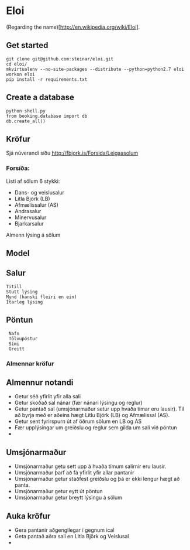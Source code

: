 Eloi
====

(Regarding the name)[http://en.wikipedia.org/wiki/Eloi].

Get started
-----------

    git clone git@github.com:steinar/eloi.git
    cd eloi/
    mkvirtualenv --no-site-packages --distribute --python=python2.7 eloi
    workon eloi
    pip install -r requirements.txt

Create a database
-----------------

    python shell.py
    from booking.database import db
    db.create_all()


## Kröfur

Sjá núverandi síðu <http://fbjork.is/Forsida/Leigaasolum>

### Forsíða:

Listi af sölum 6 stykki:

- Dans- og veislusalur
- Litla Björk (LB)
- Afmælissalur (AS)
- Andrasalur
- Mínervusalur
- Bjarkarsalur

Almenn lýsing á sölum

## Model

Salur
-----------
    Titill 
    Stutt lýsing
    Mynd (kanski fleiri en ein)
    Ítarleg lýsing

Pöntun
-----------
     Nafn
     Tölvupóstur
     Sími
     Greitt


### Almennar kröfur

## Almennur notandi
- Getur séð yfirlit yfir alla sali
- Getur skoðað sal nánar (fær nánari lýsingu og reglur)
- Getur pantað sal (umsjónarmaður setur upp hvaða tímar eru lausir). Til að byrja með er aðeins hægt Litlu Björk (LB) og Afmælissal (AS). 
- Getur sent fyrirspurn út af öðrum sölum en LB og AS
- Fær upplýsingar um greiðslu og reglur sem gilda um sali við pöntun
- 

## Umsjónarmaður
- Umsjónarmaður getu sett upp á hvaða tímum salirnir eru lausir.
- Umsjónarmaður þarf að fá yfirlit yfir allar pantanir
- Umsjónarmaður getur staðfest greiðslu og þá er ekki lengur hægt að panta.
- Umsjónarmaður getur eytt út pöntun
- Umsjónarmaður getur breytt lýsingu á sölum

## Auka kröfur
- Gera pantanir aðgengilegar í gegnum ical
- Geta pantað aðra sali en Litla Björk og Veislusal
- 
